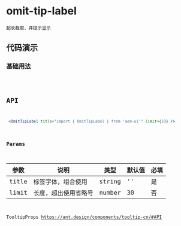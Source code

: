# omit-tip-label

`超长截取，并提示显示`

## 代码演示

### 基础用法

<code src="./omit-tip-label-use.tsx" />


## API

```jsx | pure
 <OmitTipLabel title="import { OmitTipLabel } from 'aem-ui'" limit={10} />
```

### Params

| 参数  | 说明                 | 类型   | 默认值 | 必填 |
| ----- | -------------------- | ------ | ------ | ---- |
| title | 标签字体，组合使用   | string | ''     | 是   |
| limit | 长度，超出使用省略号 | number | 30     | 否   |

TooltipProps https://ant.design/components/tooltip-cn/#API
